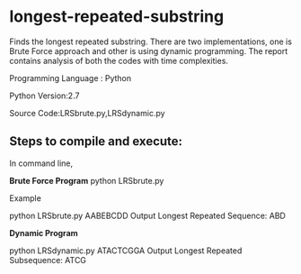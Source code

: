 # longest-repeated-substring

Finds the longest repeated substring. There are two implementations, one is Brute Force approach and other is using dynamic programming.
The report contains analysis of both the codes with time complexities.

Programming Language : Python 

Python Version:2.7

Source Code:LRSbrute.py,LRSdynamic.py

## Steps to compile and execute:

In command line,

**Brute Force Program**
python LRSbrute.py <inputstring>

Example

python LRSbrute.py AABEBCDD
Output
Longest Repeated Sequence:  ABD

**Dynamic Program**

python LRSdynamic.py ATACTCGGA
Output
Longest Repeated Subsequence:  ATCG
